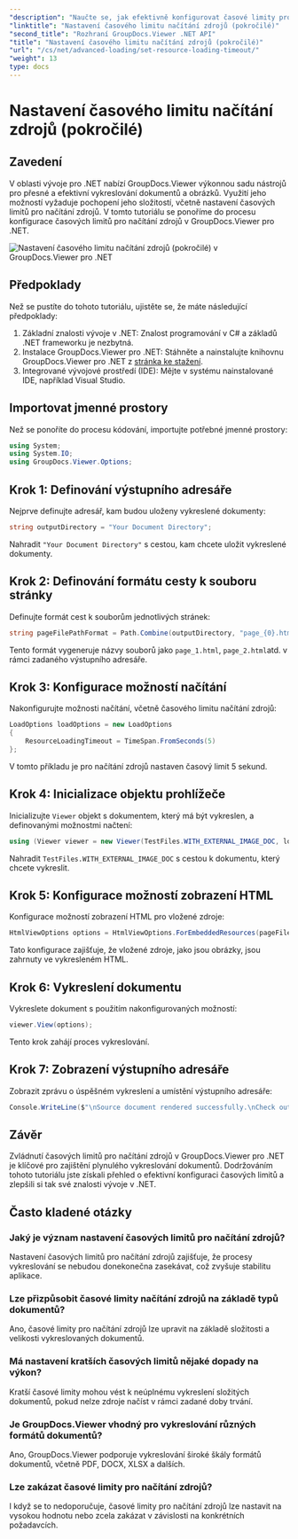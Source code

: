 ```yaml
---
"description": "Naučte se, jak efektivně konfigurovat časové limity pro načítání zdrojů v GroupDocs.Viewer pro .NET. Zvládněte vykreslování dokumentů s přesností a stabilitou."
"linktitle": "Nastavení časového limitu načítání zdrojů (pokročilé)"
"second_title": "Rozhraní GroupDocs.Viewer .NET API"
"title": "Nastavení časového limitu načítání zdrojů (pokročilé)"
"url": "/cs/net/advanced-loading/set-resource-loading-timeout/"
"weight": 13
type: docs
---
```

# Nastavení časového limitu načítání zdrojů (pokročilé)

## Zavedení
V oblasti vývoje pro .NET nabízí GroupDocs.Viewer výkonnou sadu nástrojů pro přesné a efektivní vykreslování dokumentů a obrázků. Využití jeho možností vyžaduje pochopení jeho složitostí, včetně nastavení časových limitů pro načítání zdrojů. V tomto tutoriálu se ponoříme do procesu konfigurace časových limitů pro načítání zdrojů v GroupDocs.Viewer pro .NET.

![Nastavení časového limitu načítání zdrojů (pokročilé) v GroupDocs.Viewer pro .NET](/viewer/advanced-loading/set-resource-loading-timeout-img.png)

## Předpoklady
Než se pustíte do tohoto tutoriálu, ujistěte se, že máte následující předpoklady:
1. Základní znalosti vývoje v .NET: Znalost programování v C# a základů .NET frameworku je nezbytná.
2. Instalace GroupDocs.Viewer pro .NET: Stáhněte a nainstalujte knihovnu GroupDocs.Viewer pro .NET z [stránka ke stažení](https://releases.groupdocs.com/viewer/net/).
3. Integrované vývojové prostředí (IDE): Mějte v systému nainstalované IDE, například Visual Studio.

## Importovat jmenné prostory
Než se ponoříte do procesu kódování, importujte potřebné jmenné prostory:
```csharp
using System;
using System.IO;
using GroupDocs.Viewer.Options;
```

## Krok 1: Definování výstupního adresáře
Nejprve definujte adresář, kam budou uloženy vykreslené dokumenty:
```csharp
string outputDirectory = "Your Document Directory";
```
Nahradit `"Your Document Directory"` s cestou, kam chcete uložit vykreslené dokumenty.
## Krok 2: Definování formátu cesty k souboru stránky
Definujte formát cest k souborům jednotlivých stránek:
```csharp
string pageFilePathFormat = Path.Combine(outputDirectory, "page_{0}.html");
```
Tento formát vygeneruje názvy souborů jako `page_1.html`, `page_2.html`atd. v rámci zadaného výstupního adresáře.
## Krok 3: Konfigurace možností načítání
Nakonfigurujte možnosti načítání, včetně časového limitu načítání zdrojů:
```csharp
LoadOptions loadOptions = new LoadOptions
{
    ResourceLoadingTimeout = TimeSpan.FromSeconds(5)
};
```
V tomto příkladu je pro načítání zdrojů nastaven časový limit 5 sekund.
## Krok 4: Inicializace objektu prohlížeče
Inicializujte `Viewer` objekt s dokumentem, který má být vykreslen, a definovanými možnostmi načtení:
```csharp
using (Viewer viewer = new Viewer(TestFiles.WITH_EXTERNAL_IMAGE_DOC, loadOptions))
```
Nahradit `TestFiles.WITH_EXTERNAL_IMAGE_DOC` s cestou k dokumentu, který chcete vykreslit.
## Krok 5: Konfigurace možností zobrazení HTML
Konfigurace možností zobrazení HTML pro vložené zdroje:
```csharp
HtmlViewOptions options = HtmlViewOptions.ForEmbeddedResources(pageFilePathFormat);
```
Tato konfigurace zajišťuje, že vložené zdroje, jako jsou obrázky, jsou zahrnuty ve vykresleném HTML.
## Krok 6: Vykreslení dokumentu
Vykreslete dokument s použitím nakonfigurovaných možností:
```csharp
viewer.View(options);
```
Tento krok zahájí proces vykreslování.
## Krok 7: Zobrazení výstupního adresáře
Zobrazit zprávu o úspěšném vykreslení a umístění výstupního adresáře:
```csharp
Console.WriteLine($"\nSource document rendered successfully.\nCheck output in {outputDirectory}.");
```

## Závěr
Zvládnutí časových limitů pro načítání zdrojů v GroupDocs.Viewer pro .NET je klíčové pro zajištění plynulého vykreslování dokumentů. Dodržováním tohoto tutoriálu jste získali přehled o efektivní konfiguraci časových limitů a zlepšili si tak své znalosti vývoje v .NET.
## Často kladené otázky
### Jaký je význam nastavení časových limitů pro načítání zdrojů?
Nastavení časových limitů pro načítání zdrojů zajišťuje, že procesy vykreslování se nebudou donekonečna zasekávat, což zvyšuje stabilitu aplikace.
### Lze přizpůsobit časové limity načítání zdrojů na základě typů dokumentů?
Ano, časové limity pro načítání zdrojů lze upravit na základě složitosti a velikosti vykreslovaných dokumentů.
### Má nastavení kratších časových limitů nějaké dopady na výkon?
Kratší časové limity mohou vést k neúplnému vykreslení složitých dokumentů, pokud nelze zdroje načíst v rámci zadané doby trvání.
### Je GroupDocs.Viewer vhodný pro vykreslování různých formátů dokumentů?
Ano, GroupDocs.Viewer podporuje vykreslování široké škály formátů dokumentů, včetně PDF, DOCX, XLSX a dalších.
### Lze zakázat časové limity pro načítání zdrojů?
I když se to nedoporučuje, časové limity pro načítání zdrojů lze nastavit na vysokou hodnotu nebo zcela zakázat v závislosti na konkrétních požadavcích.